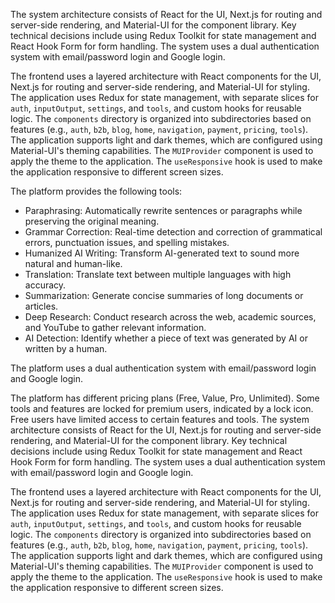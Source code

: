 The system architecture consists of React for the UI, Next.js for routing and server-side rendering, and Material-UI for the component library. Key technical decisions include using Redux Toolkit for state management and React Hook Form for form handling. The system uses a dual authentication system with email/password login and Google login.

The frontend uses a layered architecture with React components for the UI, Next.js for routing and server-side rendering, and Material-UI for styling. The application uses Redux for state management, with separate slices for `auth`, `inputOutput`, `settings`, and `tools`, and custom hooks for reusable logic. The `components` directory is organized into subdirectories based on features (e.g., `auth`, `b2b`, `blog`, `home`, `navigation`, `payment`, `pricing`, `tools`). The application supports light and dark themes, which are configured using Material-UI's theming capabilities. The `MUIProvider` component is used to apply the theme to the application. The `useResponsive` hook is used to make the application responsive to different screen sizes.

The platform provides the following tools:

- Paraphrasing: Automatically rewrite sentences or paragraphs while preserving the original meaning.
- Grammar Correction: Real-time detection and correction of grammatical errors, punctuation issues, and spelling mistakes.
- Humanized AI Writing: Transform AI-generated text to sound more natural and human-like.
- Translation: Translate text between multiple languages with high accuracy.
- Summarization: Generate concise summaries of long documents or articles.
- Deep Research: Conduct research across the web, academic sources, and YouTube to gather relevant information.
- AI Detection: Identify whether a piece of text was generated by AI or written by a human.

The platform uses a dual authentication system with email/password login and Google login.

The platform has different pricing plans (Free, Value, Pro, Unlimited). Some tools and features are locked for premium users, indicated by a lock icon. Free users have limited access to certain features and tools.
The system architecture consists of React for the UI, Next.js for routing and server-side rendering, and Material-UI for the component library. Key technical decisions include using Redux Toolkit for state management and React Hook Form for form handling. The system uses a dual authentication system with email/password login and Google login.

The frontend uses a layered architecture with React components for the UI, Next.js for routing and server-side rendering, and Material-UI for styling. The application uses Redux for state management, with separate slices for `auth`, `inputOutput`, `settings`, and `tools`, and custom hooks for reusable logic. The `components` directory is organized into subdirectories based on features (e.g., `auth`, `b2b`, `blog`, `home`, `navigation`, `payment`, `pricing`, `tools`). The application supports light and dark themes, which are configured using Material-UI's theming capabilities. The `MUIProvider` component is used to apply the theme to the application. The `useResponsive` hook is used to make the application responsive to different screen sizes.
